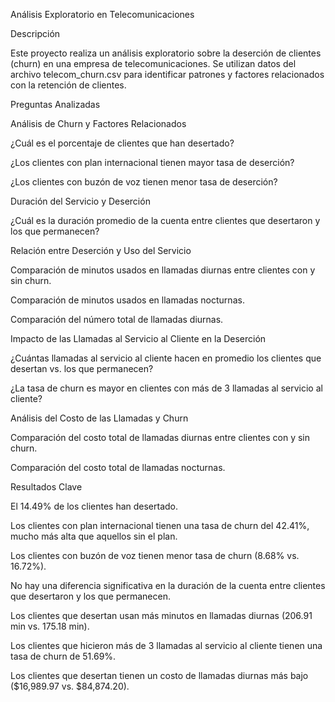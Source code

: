 Análisis Exploratorio en Telecomunicaciones

Descripción

Este proyecto realiza un análisis exploratorio sobre la deserción de clientes (churn) en una empresa de telecomunicaciones. Se utilizan datos del archivo telecom_churn.csv para identificar patrones y factores relacionados con la retención de clientes.

Preguntas Analizadas

Análisis de Churn y Factores Relacionados

¿Cuál es el porcentaje de clientes que han desertado?

¿Los clientes con plan internacional tienen mayor tasa de deserción?

¿Los clientes con buzón de voz tienen menor tasa de deserción?

Duración del Servicio y Deserción

¿Cuál es la duración promedio de la cuenta entre clientes que desertaron y los que permanecen?

Relación entre Deserción y Uso del Servicio

Comparación de minutos usados en llamadas diurnas entre clientes con y sin churn.

Comparación de minutos usados en llamadas nocturnas.

Comparación del número total de llamadas diurnas.

Impacto de las Llamadas al Servicio al Cliente en la Deserción

¿Cuántas llamadas al servicio al cliente hacen en promedio los clientes que desertan vs. los que permanecen?

¿La tasa de churn es mayor en clientes con más de 3 llamadas al servicio al cliente?

Análisis del Costo de las Llamadas y Churn

Comparación del costo total de llamadas diurnas entre clientes con y sin churn.

Comparación del costo total de llamadas nocturnas.

Resultados Clave

El 14.49% de los clientes han desertado.

Los clientes con plan internacional tienen una tasa de churn del 42.41%, mucho más alta que aquellos sin el plan.

Los clientes con buzón de voz tienen menor tasa de churn (8.68% vs. 16.72%).

No hay una diferencia significativa en la duración de la cuenta entre clientes que desertaron y los que permanecen.

Los clientes que desertan usan más minutos en llamadas diurnas (206.91 min vs. 175.18 min).

Los clientes que hicieron más de 3 llamadas al servicio al cliente tienen una tasa de churn de 51.69%.

Los clientes que desertan tienen un costo de llamadas diurnas más bajo ($16,989.97 vs. $84,874.20).
